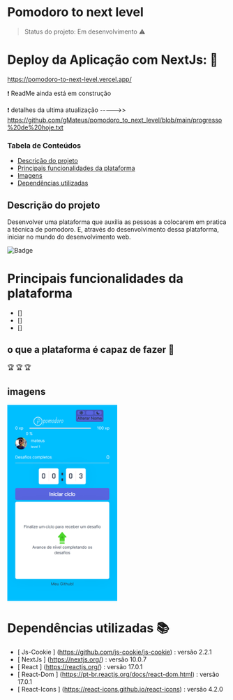# Pomodoro to next level


> Status do projeto: Em desenvolvimento :warning:

# Deploy da Aplicação com NextJs: :dash:

https://pomodoro-to-next-level.vercel.app/

:heavy_exclamation_mark: ReadMe ainda está em construção


:heavy_exclamation_mark: detalhes da ultima atualização ----->> https://github.com/gMateus/pomodoro_to_next_level/blob/main/progresso%20de%20hoje.txt


### Tabela de Conteúdos
   * [Descrição do projeto](#descricao-do-projeto)
   * [Principais funcionalidades da plataforma](#principais-funcionalidades-da-plataforma)
   * [Imagens](#imagens)
   * [Dependências utilizadas](#dependencias-utilizadas)

## Descrição do projeto
<p aling="justify"> 
Desenvolver uma plataforma que auxilia as pessoas a colocarem em pratica a técnica de pomodoro. 
E, através do desenvolvimento dessa plataforma, iniciar no mundo do desenvolvimento web.
</p>

![Badge](https://img.shields.io/static/v1?label=email&message=mateusguerreiro11@hotmail.com&color=blue&style=for-the-badge&logo=EMAIL)


# Principais funcionalidades da plataforma

- []
- []
- []


## o que a plataforma é capaz de fazer :checkered_flag:

:trophy: 
:trophy:
:trophy:




## imagens

<img src="https://github.com/gMateus/pomodoro_to_next_level/blob/main/imagens_da_aplicacao/localhost_3000_(Moto%20G4)%20(2).png" width="50%" height="50%" />


# Dependências utilizadas :books:

- [ Js-Cookie   ] (https://github.com/js-cookie/js-cookie)        : versão 2.2.1
- [ NextJs      ] (https://nextjs.org/)                           : versão 10.0.7
- [ React       ] (https://reactjs.org/)                          : versão 17.0.1
- [ React-Dom   ] (https://pt-br.reactjs.org/docs/react-dom.html) : versão 17.0.1
- [ React-Icons ] (https://react-icons.github.io/react-icons)     : versão 4.2.0

